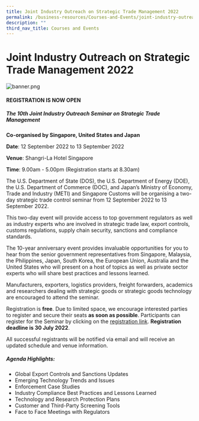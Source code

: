 ```yaml
---
title: Joint Industry Outreach on Strategic Trade Management 2022
permalink: /business-resources/Courses-and-Events/joint-industry-outreach-on-strategic-trade-management-2022
description: ""
third_nav_title: Courses and Events
---
```

# Joint Industry Outreach on Strategic Trade Management 2022

![banner.png](https://user-images.githubusercontent.com/74533654/126924009-88f650ae-803d-4f88-9015-32c393dd519d.png)

#### **REGISTRATION IS NOW OPEN**

##### **The 10th Joint Industry Outreach Seminar on Strategic Trade Management**
**Co-organised by Singapore, United States and Japan**

**Date**: 12 September 2022 to 13 September 2022


**Venue**: Shangri-La Hotel Singapore


**Time**: 9.00am - 5.00pm (Registration starts at 8.30am)

The U.S. Department of State (DOS), the U.S. Department of Energy (DOE), the U.S. Department of Commerce (DOC), and Japan’s Ministry of Economy, Trade and Industry (METI) and Singapore Customs will be organising a two-day strategic trade control seminar from 12 September 2022 to 13 September 2022.

This two-day event will provide access to top government regulators as well as industry experts who are involved in strategic trade law, export controls, customs regulations, supply chain security, sanctions and compliance standards.

The 10-year anniversary event provides invaluable opportunities for you to hear from the senior government representatives from Singapore, Malaysia, the Philippines, Japan, South Korea, the European Union, Australia and the United States who will present on a host of topics as well as private sector experts who will share best practices and lessons learned.

Manufacturers, exporters, logistics providers, freight forwarders, academics and researchers dealing with strategic goods or strategic goods technology are encouraged to attend the seminar.

Registration is **free**. Due to limited space, we encourage interested parties to register and secure their seats **as soon as possible**. Participants can register for the Seminar by clicking on the [registration link](https://llnl.cventevents.com/JIO2022). **Registration deadline is 30 July 2022**.

All successful registrants will be notified via email and will receive an updated schedule and venue information.

##### **Agenda Highlights:**

* Global Export Controls and Sanctions Updates
* Emerging Technology Trends and Issues
* Enforcement Case Studies 
* Industry Compliance Best Practices and Lessons Learned 
* Technology and Research Protection Plans
* Customer and Third-Party Screening Tools
* Face to Face Meetings with Regulators